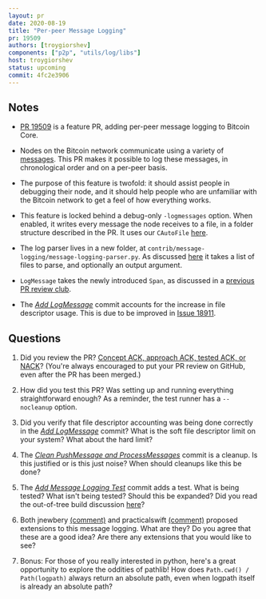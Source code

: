 ```yaml
---
layout: pr
date: 2020-08-19
title: "Per-peer Message Logging"
pr: 19509
authors: [troygiorshev]
components: ["p2p", "utils/log/libs"]
host: troygiorshev
status: upcoming
commit: 4fc2e3906
---
```


## Notes

* [PR 19509](https://github.com/bitcoin/bitcoin/pull/19509) is a feature PR,
  adding per-peer message logging to Bitcoin Core.

* Nodes on the Bitcoin network communicate using a variety of
  [messages](https://btcinformation.org/en/developer-reference#p2p-network).
  This PR makes it possible to log these messages, in chronological order and
  on a per-peer basis.

* The purpose of this feature is twofold: it should assist people in debugging
  their node, and it should help people who are unfamiliar with the Bitcoin
  network to get a feel of how everything works.

* This feature is locked behind a debug-only `-logmessages` option. When
  enabled, it writes every message the node receives to a file, in a folder
  structure described in the PR. It uses our `CAutoFile`
  [here](https://github.com/bitcoin-core-review-club/bitcoin/blob/4fc2e390/src/net.cpp#L2892).

* The log parser lives in a new folder, at
  `contrib/message-logging/message-logging-parser.py`. As discussed
  [here](https://github.com/bitcoin/bitcoin/pull/19509#issuecomment-664374225) it
  takes a list of files to parse, and optionally an output argument.

* `LogMessage` takes the newly introduced `Span`, as discussed in a [previous
  PR review club](/18468).

* The [_Add
  LogMessage_](https://github.com/bitcoin-core-review-club/bitcoin/commit/ac953a37)
  commit accounts for the increase in file descriptor usage. This is due to be
  improved in [Issue 18911](https://github.com/bitcoin/bitcoin/issues/18911).

## Questions

1. Did you review the PR? [Concept ACK, approach ACK, tested ACK, or
   NACK](https://github.com/bitcoin/bitcoin/blob/master/CONTRIBUTING.md#peer-review)?
   (You're always encouraged to put your PR review on GitHub, even after the PR
   has been merged.)

2. How did you test this PR? Was setting up and running everything
   straightforward enough? As a reminder, the test runner has a `--nocleanup`
   option.

3. Did you verify that file descriptor accounting was being done correctly in
   the [_Add
   LogMessage_](https://github.com/bitcoin-core-review-club/bitcoin/commit/ac953a37)
   commit?  What is the soft file descriptor limit on your system? What about the
   hard limit?

4. The [_Clean PushMessage and
   ProcessMessages_](https://github.com/bitcoin-core-review-club/bitcoin/commit/b3a0e528)
   commit is a cleanup. Is this justified or is this just noise? When should
   cleanups like this be done?

5. The [_Add Message Logging
   Test_](https://github.com/bitcoin-core-review-club/bitcoin/commit/4fc2e390)
   commit adds a test. What is being tested? What isn't being tested? Should this
   be expanded? Did you read the out-of-tree build discussion
   [here](https://github.com/bitcoin/bitcoin/pull/19509#discussion_r465770624)?

6. Both jnewbery
   [(comment)](https://github.com/bitcoin/bitcoin/pull/19509#pullrequestreview-447894982)
   and practicalswift
   [(comment)](https://github.com/bitcoin/bitcoin/pull/19509#pullrequestreview-448269477)
   proposed extensions to this message logging. What are they? Do you agree that
   these are a good idea? Are there any extensions that you would like to see?

7. Bonus: For those of you really interested in python, here's a great
   opportunity to explore the oddities of pathlib! How does `Path.cwd() /
   Path(logpath)` always return an absolute path, even when logpath itself is
   already an absolute path?

<!-- TODO: After meeting, uncomment and add meeting log between the irc tags
## Meeting Log

{% irc %}
{% endirc %}
-->
